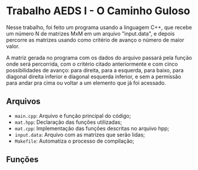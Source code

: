 # Trabalho AEDS I - O Caminho Guloso

Nesse trabalho, foi feito um programa usando a linguagem C++, que recebe um número N de matrizes MxM em um arquivo "input.data", e depois percorre as matrizes usando como critério de avanço o número de maior valor.

A matriz gerada no programa com os dados do arquivo passará pela função onde será percorrida, com o critério citado anteriormente e com cinco possibilidades de avanço: para direita, para a esquerda, para baixo, para diagonal direita inferior e diagonal esquerda inferior, e sem a permissão para andar pra cima ou voltar a um elemento que já foi acessado.

## Arquivos

* ```main.cpp```: Arquivo e função principal do código;
* ```mat.hpp```: Declaração das funções utilizadas;
* ```mat.cpp```: Implementação das funções descritas no arquivo hpp;
* ```input.data```: Arquivo com as matrizes que serão lidas;
* ```Makefile```: Automatiza o processo de compilação;

## Funções



